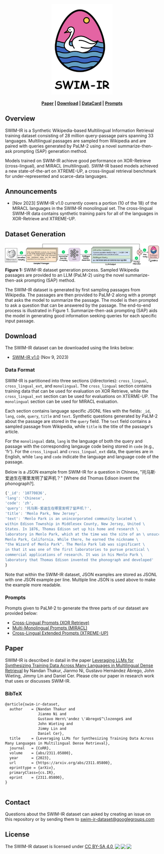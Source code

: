 <h1 align="center">
<img style="vertical-align:middle" width="200px" height="296px" src="https://github.com/google-research-datasets/swim-ir/blob/main/SWIM-IR-logo.png" />
</h1>

<h4 align="center">
    <p>
        <a href="https://arxiv.org/abs/2311.05800">Paper</a> |
        <a href="#download">Download</a> |
        <a href="swim-ir-datacard.md">DataCard</a> |
        <a href="#prompts">Prompts</a>
    <p>
</h4>

## Overview

SWIM-IR is a Synthetic Wikipedia-based Multilingual Information Retrieval training dataset consisting of 28 million query-passage pairs spanning 33 languages. Multilingual passages are sampled from Wikipedia and are paired with queries generated by PaLM-2 using a novel summarize-then-ask prompting (SAP) generation method.

Models trained on SWIM-IR achieve good performance on XOR-Retrieve (cross-lingual), and MIRACL (multilingual). SWIM-IR based models achieved a new state-of-the-art on XTREME-UP, a cross-lingual retrieval benchmark for under-represented and scarce-data languages.

## Announcements
- [Nov 2023] SWIM-IR v1.0 currently covers a portion (10 of the 18) of the MIRACL languages in the SWIM-IR monolingual set. The cross-lingual SWIM-IR data contains synthetic training pairs for all of the languages in XOR-Retrieve and XTREME-UP.

## Dataset Generation

!["Figure illustrating how the SMIM-IR dataset was created"](SWIM-IR-Diagram-Updated.drawio.png "SWIM-IR dataset creation.")
**Figure 1:** SWIM-IR dataset generation process. Sampled Wikipedia passages are provided to an LLM (PaLM-2) using the novel summarize-then-ask prompting (SAP) method.

The SWIM-IR dataset is generated by first sampling passages from Wikipedia. The passages are then provided to PaLM-2 along with a prompt that asks the model to summarize the passage. The model is then prompted to ask a question that can be answered by the passage. The end-to-end process is illustrated in Figure 1. Summarize-then-ask prompting (SAP) aids the model in generating good information seeking queries for each specific input passage.


## Download

The SWIM-IR dataset can be downloaded using the links below:

* [SWIM-IR v1.0](
http://storage.googleapis.com/gresearch/swim-ir/swim_ir_v1.tar.gz
) (Nov 9, 2023)

### Data Format

SWIM-IR is partitioned into three sections (/directories): `cross_lingual`,  `cross_lingual_ext`, and `monolingual`. The `cross_lingual` section contains training data that can be used for evaluation on XOR Retrieve, while the `cross_lingual_ext` section can be used for evaluations on XTERME-UP. The `monolingual` section can be used for MIRACL evaluation.

Each section contains language specific JSONL files with the fields:  `_id`, `lang`, `code`, `query`, `title` and `text`. Synthetic questions generated by PaLM-2 about the passage are stored in the  `query` field. The `text` field contains a sampled passage from Wikipedia, while `title` is the title of the passage's article. 

For the `monolingual` data, `lang` is the language of both the query and passage with the corresponding langauge code being stored in `code` (e.g., 'fr'). For the `cross_lingual` and `cross_lingual_ext` data, the queries are in English, while `lang` and `code` indicate the language and language code of the passage.



Below is a JSON example from SWIM-IR for a question in Chinese, "托马斯·爱迪生在哪里发明了留声机？" [Where did Thomas Edison invent the phonograph?]. 

```javascript
{'_id': '10770836',
'lang': 'Chinese',
'code': 'zh',
'query': '托马斯·爱迪生在哪里发明了留声机？', 
'title': 'Menlo Park, New Jersey',
'text': 'Menlo Park is an unincorporated community located \
within Edison Township in Middlesex County, New Jersey, United \
States. In 1876, Thomas Edison set up his home and research \
laboratory in Menlo Park, which at the time was the site of an \ unsuccessful real estate development named after the town of \
Menlo Park, California. While there, he earned the nickname \
"the Wizard of Menlo Park". The Menlo Park lab was significant \
in that it was one of the first laboratories to pursue practical \
commercial applications of research. It was in his Menlo Park \
laboratory that Thomas Edison invented the phonograph and developed'
}
```
Note that within the SWIM-IR dataset, JSON examples are stored as JSONL with one JSON example per line. Multiple line JSON is used above to make the example more readable.

### Prompts

Prompts given to PaLM-2 to generate the three parts of our dataset are provided below:

* [Cross-Lingual Prompts (XOR Retrieve)](XOR-Retrieve-prompts.csv)
* [Multi-Monolingual Prompts (MIRACL)](MIRACL-prompts.csv)
* [Cross-Lingual Extended Prompts (XTREME-UP)](xtreme-up-prompts.csv)

## Paper

SWIM-IR is described in datail in the paper [Leveraging LLMs for Synthesizing Training Data Across Many Languages in Multilingual Dense Retrieval](https://arxiv.org/abs/2311.05800) by Nandan Thakur, Jianmo Ni, Gustavo Hernández Ábrego, John Wieting, Jimmy Lin and Daniel Cer. Please cite our paper in research work that uses or discusses SWIM-IR.

### BibTeX

```shell
@article{swim-ir-dataset,
  author    = {Nandan Thakur and
               Jianmo Ni and
               Gustavo Hern\'andez \'Abrego$^\lozenge$ and
               John Wieting and
               Jimmy Lin and
               Daniel Cer},
  title     = {Leveraging LLMs for Synthesizing Training Data Across Many Languages in Multilingual Dense Retrieval},
  journal   = {CoRR},
  volume    = {abs/2311.05800},
  year      = {2023},
  url       = {https://arxiv.org/abs/2311.05800},
  eprinttype = {arXiv},
  primaryClass={cs.IR},
  eprint    = {2311.05800},
}
 
```

## Contact

Questions about the SWIM-IR dataset can asked by creating an issue on this repository or by sending them to <a href="mailto:swim-ir-dataset@googlegroups.com<">
swim-ir-dataset@googlegroups.com</a>

## License

<p xmlns:cc="http://creativecommons.org/ns#" xmlns:dct="http://purl.org/dc/terms/"><span property="dct:title">The SWIM-IR dataset</span> is licensed under <a href="http://creativecommons.org/licenses/by-sa/4.0/?ref=chooser-v1" target="_blank" rel="license noopener noreferrer" style="display:inline-block;">CC BY-SA 4.0 <img style="height:22px!important;margin-left:3px;vertical-align:text-bottom;" src="https://mirrors.creativecommons.org/presskit/icons/cc.svg?ref=chooser-v1"><img style="height:22px!important;margin-left:3px;vertical-align:text-bottom;" src="https://mirrors.creativecommons.org/presskit/icons/by.svg?ref=chooser-v1"><img style="height:22px!important;margin-left:3px;vertical-align:text-bottom;" src="https://mirrors.creativecommons.org/presskit/icons/sa.svg?ref=chooser-v1"></a></p>
